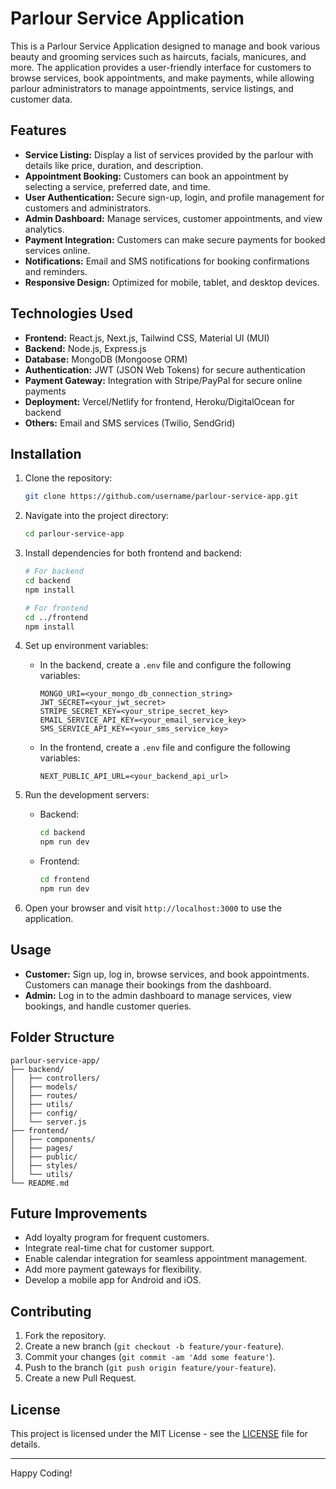 # Parlour Service Application

This is a Parlour Service Application designed to manage and book various beauty and grooming services such as haircuts, facials, manicures, and more. The application provides a user-friendly interface for customers to browse services, book appointments, and make payments, while allowing parlour administrators to manage appointments, service listings, and customer data.

## Features

- **Service Listing:** Display a list of services provided by the parlour with details like price, duration, and description.
- **Appointment Booking:** Customers can book an appointment by selecting a service, preferred date, and time.
- **User Authentication:** Secure sign-up, login, and profile management for customers and administrators.
- **Admin Dashboard:** Manage services, customer appointments, and view analytics.
- **Payment Integration:** Customers can make secure payments for booked services online.
- **Notifications:** Email and SMS notifications for booking confirmations and reminders.
- **Responsive Design:** Optimized for mobile, tablet, and desktop devices.

## Technologies Used

- **Frontend:** React.js, Next.js, Tailwind CSS, Material UI (MUI)
- **Backend:** Node.js, Express.js
- **Database:** MongoDB (Mongoose ORM)
- **Authentication:** JWT (JSON Web Tokens) for secure authentication
- **Payment Gateway:** Integration with Stripe/PayPal for secure online payments
- **Deployment:** Vercel/Netlify for frontend, Heroku/DigitalOcean for backend
- **Others:** Email and SMS services (Twilio, SendGrid)

## Installation

1. Clone the repository:

   ```bash
   git clone https://github.com/username/parlour-service-app.git
   ```

2. Navigate into the project directory:

   ```bash
   cd parlour-service-app
   ```

3. Install dependencies for both frontend and backend:

   ```bash
   # For backend
   cd backend
   npm install

   # For frontend
   cd ../frontend
   npm install
   ```

4. Set up environment variables:

   - In the backend, create a `.env` file and configure the following variables:

     ```env
     MONGO_URI=<your_mongo_db_connection_string>
     JWT_SECRET=<your_jwt_secret>
     STRIPE_SECRET_KEY=<your_stripe_secret_key>
     EMAIL_SERVICE_API_KEY=<your_email_service_key>
     SMS_SERVICE_API_KEY=<your_sms_service_key>
     ```

   - In the frontend, create a `.env` file and configure the following variables:

     ```env
     NEXT_PUBLIC_API_URL=<your_backend_api_url>
     ```

5. Run the development servers:

   - Backend:

     ```bash
     cd backend
     npm run dev
     ```

   - Frontend:

     ```bash
     cd frontend
     npm run dev
     ```

6. Open your browser and visit `http://localhost:3000` to use the application.

## Usage

- **Customer:** Sign up, log in, browse services, and book appointments. Customers can manage their bookings from the dashboard.
- **Admin:** Log in to the admin dashboard to manage services, view bookings, and handle customer queries.

## Folder Structure

```
parlour-service-app/
├── backend/
│   ├── controllers/
│   ├── models/
│   ├── routes/
│   ├── utils/
│   ├── config/
│   └── server.js
├── frontend/
│   ├── components/
│   ├── pages/
│   ├── public/
│   ├── styles/
│   └── utils/
└── README.md
```

## Future Improvements

- Add loyalty program for frequent customers.
- Integrate real-time chat for customer support.
- Enable calendar integration for seamless appointment management.
- Add more payment gateways for flexibility.
- Develop a mobile app for Android and iOS.

## Contributing

1. Fork the repository.
2. Create a new branch (`git checkout -b feature/your-feature`).
3. Commit your changes (`git commit -am 'Add some feature'`).
4. Push to the branch (`git push origin feature/your-feature`).
5. Create a new Pull Request.

## License

This project is licensed under the MIT License - see the [LICENSE](LICENSE) file for details.

---

Happy Coding!
